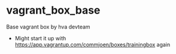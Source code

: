 # vagrant_box_base
Base vagrant box by hva devteam

- Might start it up with https://app.vagrantup.com/commjoen/boxes/trainingbox again
